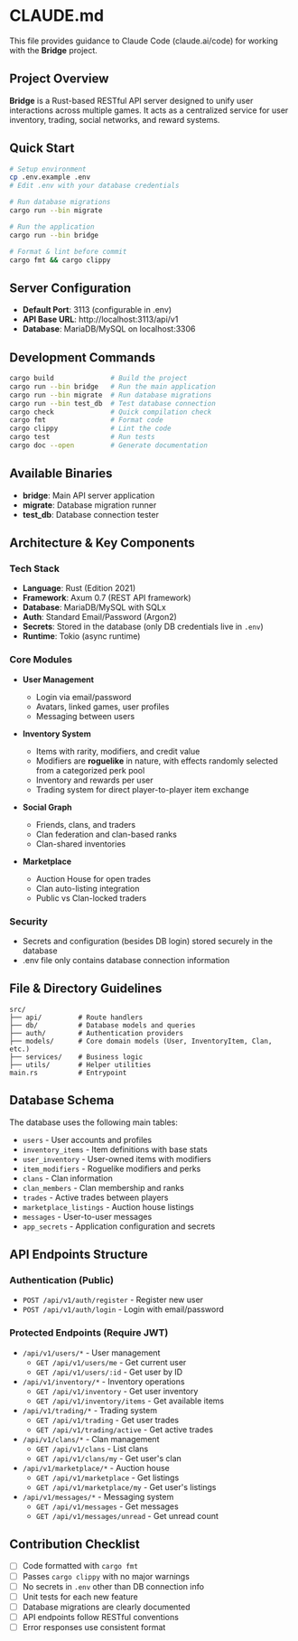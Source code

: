 # CLAUDE.md

This file provides guidance to Claude Code (claude.ai/code) for working with the **Bridge** project.

## Project Overview

**Bridge** is a Rust-based RESTful API server designed to unify user interactions across multiple games. It acts as a centralized service for user inventory, trading, social networks, and reward systems.

## Quick Start

```bash
# Setup environment
cp .env.example .env
# Edit .env with your database credentials

# Run database migrations
cargo run --bin migrate

# Run the application
cargo run --bin bridge

# Format & lint before commit
cargo fmt && cargo clippy
```

## Server Configuration

- **Default Port**: 3113 (configurable in .env)
- **API Base URL**: http://localhost:3113/api/v1
- **Database**: MariaDB/MySQL on localhost:3306

## Development Commands

```bash
cargo build              # Build the project
cargo run --bin bridge   # Run the main application
cargo run --bin migrate  # Run database migrations
cargo run --bin test_db  # Test database connection
cargo check              # Quick compilation check
cargo fmt                # Format code
cargo clippy             # Lint the code
cargo test               # Run tests
cargo doc --open         # Generate documentation
```

## Available Binaries

- **bridge**: Main API server application
- **migrate**: Database migration runner
- **test_db**: Database connection tester

## Architecture & Key Components

### Tech Stack

- **Language**: Rust (Edition 2021)
- **Framework**: Axum 0.7 (REST API framework)
- **Database**: MariaDB/MySQL with SQLx
- **Auth**: Standard Email/Password (Argon2)
- **Secrets**: Stored in the database (only DB credentials live in `.env`)
- **Runtime**: Tokio (async runtime)

### Core Modules

- **User Management**
  - Login via email/password
  - Avatars, linked games, user profiles
  - Messaging between users

- **Inventory System**
  - Items with rarity, modifiers, and credit value
  - Modifiers are **roguelike** in nature, with effects randomly selected from a categorized perk pool
  - Inventory and rewards per user
  - Trading system for direct player-to-player item exchange

- **Social Graph**
  - Friends, clans, and traders
  - Clan federation and clan-based ranks
  - Clan-shared inventories

- **Marketplace**
  - Auction House for open trades
  - Clan auto-listing integration
  - Public vs Clan-locked traders

### Security

- Secrets and configuration (besides DB login) stored securely in the database
- .env file only contains database connection information

## File & Directory Guidelines

```
src/
├── api/         # Route handlers
├── db/          # Database models and queries
├── auth/        # Authentication providers
├── models/      # Core domain models (User, InventoryItem, Clan, etc.)
├── services/    # Business logic
├── utils/       # Helper utilities
main.rs          # Entrypoint
```

## Database Schema

The database uses the following main tables:
- `users` - User accounts and profiles
- `inventory_items` - Item definitions with base stats
- `user_inventory` - User-owned items with modifiers
- `item_modifiers` - Roguelike modifiers and perks
- `clans` - Clan information
- `clan_members` - Clan membership and ranks
- `trades` - Active trades between players
- `marketplace_listings` - Auction house listings
- `messages` - User-to-user messages
- `app_secrets` - Application configuration and secrets

## API Endpoints Structure

### Authentication (Public)
- `POST /api/v1/auth/register` - Register new user
- `POST /api/v1/auth/login` - Login with email/password

### Protected Endpoints (Require JWT)
- `/api/v1/users/*` - User management
  - `GET /api/v1/users/me` - Get current user
  - `GET /api/v1/users/:id` - Get user by ID
- `/api/v1/inventory/*` - Inventory operations
  - `GET /api/v1/inventory` - Get user inventory
  - `GET /api/v1/inventory/items` - Get available items
- `/api/v1/trading/*` - Trading system
  - `GET /api/v1/trading` - Get user trades
  - `GET /api/v1/trading/active` - Get active trades
- `/api/v1/clans/*` - Clan management
  - `GET /api/v1/clans` - List clans
  - `GET /api/v1/clans/my` - Get user's clan
- `/api/v1/marketplace/*` - Auction house
  - `GET /api/v1/marketplace` - Get listings
  - `GET /api/v1/marketplace/my` - Get user's listings
- `/api/v1/messages/*` - Messaging system
  - `GET /api/v1/messages` - Get messages
  - `GET /api/v1/messages/unread` - Get unread count

## Contribution Checklist

- [ ] Code formatted with `cargo fmt`
- [ ] Passes `cargo clippy` with no major warnings
- [ ] No secrets in `.env` other than DB connection info
- [ ] Unit tests for each new feature
- [ ] Database migrations are clearly documented
- [ ] API endpoints follow RESTful conventions
- [ ] Error responses use consistent format
